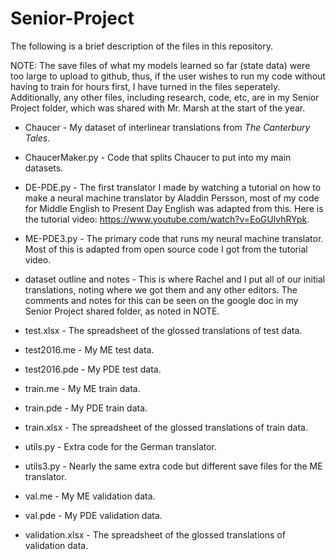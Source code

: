 # Senior-Project

The following is a brief description of the files in this repository.

NOTE: The save files of what my models learned so far (state data) were too large to upload to github, thus, if the user wishes to run my code without having to train for hours first, I have turned in the files seperately. Additionally, any other files, including research, code, etc, are in my Senior Project folder, which was shared with Mr. Marsh at the start of the year.

* Chaucer - My dataset of interlinear translations from _The Canterbury Tales_.

* ChaucerMaker.py - Code that splits Chaucer to put into my main datasets.

* DE-PDE.py - The first translator I made by watching a tutorial on how to make a neural machine translator by Aladdin Persson, most of my code for Middle English to Present Day English was adapted from this. Here is the tutorial video: https://www.youtube.com/watch?v=EoGUlvhRYpk.

* ME-PDE3.py - The primary code that runs my neural machine translator. Most of this is adapted from open source code I got from the tutorial video.

* dataset outline and notes - This is where Rachel and I put all of our initial translations, noting where we got them and any other editors. The comments and notes for this can be seen on the google doc in my Senior Project shared folder, as noted in NOTE.

* test.xlsx - The spreadsheet of the glossed translations of test data.

* test2016.me - My ME test data.

* test2016.pde - My PDE test data.

* train.me - My ME train data.

* train.pde - My PDE train data.

* train.xlsx - The spreadsheet of the glossed translations of train data.

* utils.py - Extra code for the German translator. 

* utils3.py - Nearly the same extra code but different save files for the ME translator.

* val.me - My ME validation data.

* val.pde - My PDE validation data.

* validation.xlsx - The spreadsheet of the glossed translations of validation data.
